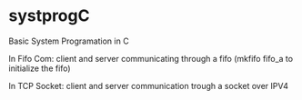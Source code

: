 # systprogC
Basic System Programation in C 

In Fifo Com:  client and server communicating through a fifo (mkfifo fifo_a to initialize the fifo)

In TCP Socket: client and server communication trough a socket over IPV4